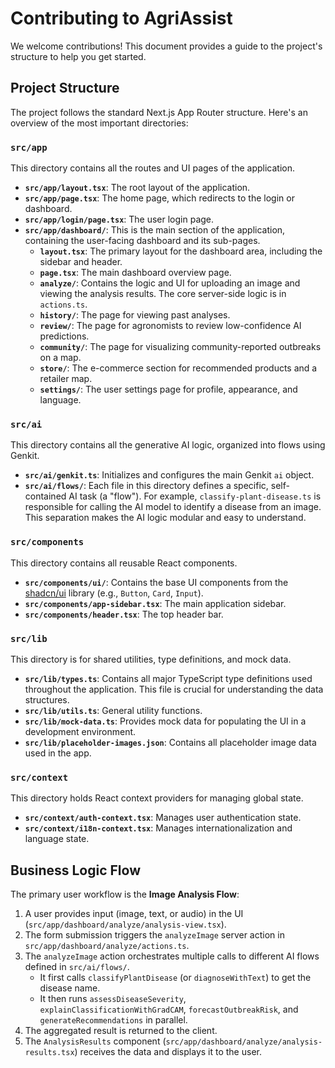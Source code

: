 # Contributing to AgriAssist

We welcome contributions! This document provides a guide to the project's structure to help you get started.

## Project Structure

The project follows the standard Next.js App Router structure. Here's an overview of the most important directories:

### `src/app`

This directory contains all the routes and UI pages of the application.

- **`src/app/layout.tsx`**: The root layout of the application.
- **`src/app/page.tsx`**: The home page, which redirects to the login or dashboard.
- **`src/app/login/page.tsx`**: The user login page.
- **`src/app/dashboard/`**: This is the main section of the application, containing the user-facing dashboard and its sub-pages.
  - **`layout.tsx`**: The primary layout for the dashboard area, including the sidebar and header.
  - **`page.tsx`**: The main dashboard overview page.
  - **`analyze/`**: Contains the logic and UI for uploading an image and viewing the analysis results. The core server-side logic is in `actions.ts`.
  - **`history/`**: The page for viewing past analyses.
  - **`review/`**: The page for agronomists to review low-confidence AI predictions.
  - **`community/`**: The page for visualizing community-reported outbreaks on a map.
  - **`store/`**: The e-commerce section for recommended products and a retailer map.
  - **`settings/`**: The user settings page for profile, appearance, and language.

### `src/ai`

This directory contains all the generative AI logic, organized into flows using Genkit.

- **`src/ai/genkit.ts`**: Initializes and configures the main Genkit `ai` object.
- **`src/ai/flows/`**: Each file in this directory defines a specific, self-contained AI task (a "flow"). For example, `classify-plant-disease.ts` is responsible for calling the AI model to identify a disease from an image. This separation makes the AI logic modular and easy to understand.

### `src/components`

This directory contains all reusable React components.

- **`src/components/ui/`**: Contains the base UI components from the [shadcn/ui](https://ui.shadcn.com/) library (e.g., `Button`, `Card`, `Input`).
- **`src/components/app-sidebar.tsx`**: The main application sidebar.
- **`src/components/header.tsx`**: The top header bar.

### `src/lib`

This directory is for shared utilities, type definitions, and mock data.

- **`src/lib/types.ts`**: Contains all major TypeScript type definitions used throughout the application. This file is crucial for understanding the data structures.
- **`src/lib/utils.ts`**: General utility functions.
- **`src/lib/mock-data.ts`**: Provides mock data for populating the UI in a development environment.
- **`src/lib/placeholder-images.json`**: Contains all placeholder image data used in the app.

### `src/context`
This directory holds React context providers for managing global state.
- **`src/context/auth-context.tsx`**: Manages user authentication state.
- **`src/context/i18n-context.tsx`**: Manages internationalization and language state.

## Business Logic Flow

The primary user workflow is the **Image Analysis Flow**:

1.  A user provides input (image, text, or audio) in the UI (`src/app/dashboard/analyze/analysis-view.tsx`).
2.  The form submission triggers the `analyzeImage` server action in `src/app/dashboard/analyze/actions.ts`.
3.  The `analyzeImage` action orchestrates multiple calls to different AI flows defined in `src/ai/flows/`.
    - It first calls `classifyPlantDisease` (or `diagnoseWithText`) to get the disease name.
    - It then runs `assessDiseaseSeverity`, `explainClassificationWithGradCAM`, `forecastOutbreakRisk`, and `generateRecommendations` in parallel.
4.  The aggregated result is returned to the client.
5.  The `AnalysisResults` component (`src/app/dashboard/analyze/analysis-results.tsx`) receives the data and displays it to the user.
